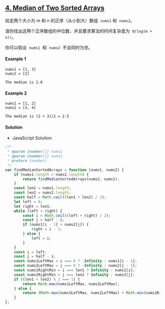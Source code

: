 ## [4. Median of Two Sorted Arrays](https://leetcode.com/problems/median-of-two-sorted-arrays/)

给定两个大小为 m 和 n 的正序（从小到大）数组  `nums1` 和  `nums2`。

请你找出这两个正序数组的中位数，并且要求算法的时间复杂度为  `O(log(m + n))`。

你可以假设  `nums1`  和  `nums2`  不会同时为空。

#### Example 1

```text
nums1 = [1, 3]
nums2 = [2]

The median is 2.0
```

#### Example 2

```text
nums1 = [1, 2]
nums2 = [3, 4]

The median is (2 + 3)/2 = 2.5
```

#### Solution

-   JavaScript Solution

```javascript
/**
 * @param {number[]} nums1
 * @param {number[]} nums2
 * @return {number}
 */
var findMedianSortedArrays = function (nums1, nums2) {
    if (nums1.length > nums2.length) {
        return findMedianSortedArrays(nums2, nums1);
    }
    const len1 = nums1.length;
    const len2 = nums2.length;
    const half = Math.ceil((len1 + len2) / 2);
    let left = 0;
    let right = len1;
    while (left < right) {
        const i = Math.ceil((left + right) / 2);
        const j = half - i;
        if (nums1[i - 1] > nums2[j]) {
            right = i - 1;
        } else {
            left = i;
        }
    }
    const i = left;
    const j = half - i;
    const nums1LeftMax = i === 0 ? -Infinity : nums1[i - 1];
    const nums2LeftMax = j === 0 ? -Infinity : nums2[j - 1];
    const nums1RightMin = i === len1 ? Infinity : nums1[i];
    const nums2RightMin = j === len2 ? Infinity : nums2[j];
    if ((len1 + len2) % 2 === 1) {
        return Math.max(nums1LeftMax, nums2LeftMax);
    } else {
        return (Math.max(nums1LeftMax, nums2LeftMax) + Math.min(nums1RightMin, nums2RightMin)) / 2;
    }
};
```
